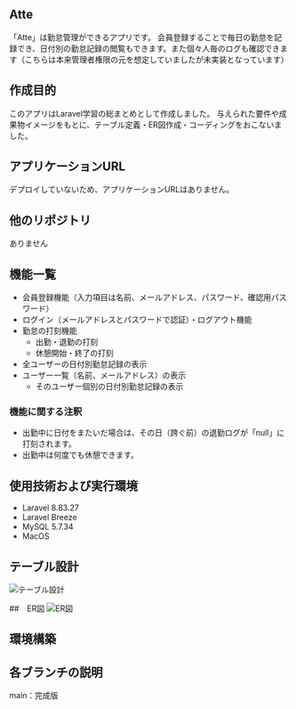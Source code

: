 ## Atte

「Atte」は勤怠管理ができるアプリです。 会員登録することで毎日の勤怠を記録でき、日付別の勤怠記録の閲覧もできます。また個々人毎のログも確認できます（こちらは本来管理者権限の元を想定していましたが未実装となっています）

## 作成目的
このアプリはLaravel学習の総まとめとして作成しました。 与えられた要件や成果物イメージをもとに、テーブル定義・ER図作成・コーディングをおこないました。

## アプリケーションURL

デプロイしていないため、アプリケーションURLはありません。

## 他のリポジトリ
ありません
## 機能一覧
- 会員登録機能（入力項目は名前、メールアドレス、パスワード、確認用パスワード）
- ログイン（メールアドレスとパスワードで認証）・ログアウト機能
- 勤怠の打刻機能
  - 出勤・退勤の打刻
  - 休憩開始・終了の打刻
- 全ユーザーの日付別勤怠記録の表示
- ユーザー一覧（名前、メールアドレス）の表示
  - そのユーザー個別の日付別勤怠記録の表示

### 機能に関する注釈

- 出勤中に日付をまたいだ場合は、その日（跨ぐ前）の退勤ログが「null」に打刻されます。
- 出勤中は何度でも休憩できます。


## 使用技術および実行環境
- Laravel 8.83.27
- Laravel Breeze
- MySQL 5.7.34
- MacOS

## テーブル設計
![テーブル設計](https://github.com/seki221/attendance/assets/119157114/8e5052cf-c748-4b1b-8523-89b88fd1d606)

##　ER図
![ER図](https://github.com/seki221/attendance/assets/119157114/8114a3f2-b16a-4d9a-944f-2fe9f5b9a2bd)


## 環境構築

## 各ブランチの説明

main：完成版
